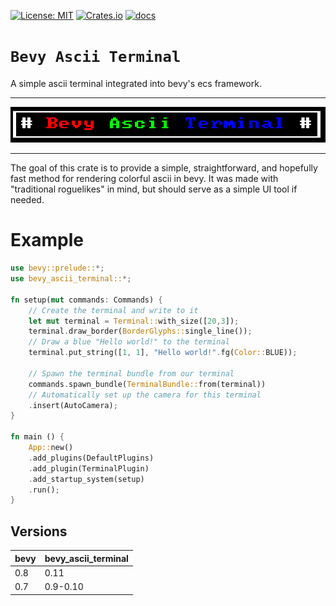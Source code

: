 [![License: MIT](https://img.shields.io/badge/License-MIT-yellow.svg)](https://opensource.org/licenses/MIT)
[![Crates.io](https://img.shields.io/crates/v/bevy_ascii_terminal)](https://crates.io/crates/bevy_ascii_terminal/)
[![docs](https://docs.rs/bevy_ascii_terminal/badge.svg)](https://docs.rs/bevy_ascii_terminal/)

# `Bevy Ascii Terminal`

A simple ascii terminal integrated into bevy's ecs framework.

---
![](images/title.png)

---

The goal of this crate is to provide a simple, straightforward, and hopefully
fast method for rendering colorful ascii in bevy. It was made with "traditional
roguelikes" in mind, but should serve as a simple UI tool if needed.

# Example

```rust
use bevy::prelude::*;
use bevy_ascii_terminal::*;

fn setup(mut commands: Commands) {
    // Create the terminal and write to it
    let mut terminal = Terminal::with_size([20,3]);
    terminal.draw_border(BorderGlyphs::single_line());
    // Draw a blue "Hello world!" to the terminal
    terminal.put_string([1, 1], "Hello world!".fg(Color::BLUE));

    // Spawn the terminal bundle from our terminal
    commands.spawn_bundle(TerminalBundle::from(terminal))
    // Automatically set up the camera for this terminal
    .insert(AutoCamera);
}

fn main () {
    App::new()
    .add_plugins(DefaultPlugins)
    .add_plugin(TerminalPlugin)
    .add_startup_system(setup)
    .run();
}
```

## Versions
| bevy | bevy_ascii_terminal |
| --- | --- |
| 0.8 | 0.11 |
| 0.7 | 0.9-0.10 |